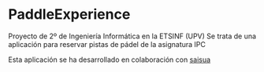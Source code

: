 # PaddleExperience
Proyecto de 2º de Ingeniería Informática en la ETSINF (UPV)
Se trata de una aplicación para reservar pistas de pádel de la asignatura IPC

Esta aplicación se ha desarrollado en colaboración con <a href="https://github.com/saisua/PadelExperience">saisua</a>
